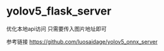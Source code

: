# yolov5_flask_server

优化本地api访问 只需要传入图片地址即可

参考链接 https://github.com/luosaidage/yolov5_onnx_server
